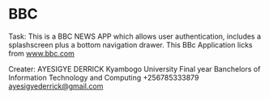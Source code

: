 # BBC
Task: This is a BBC NEWS APP which allows user authentication, includes a splashscreen plus a bottom navigation drawer.
This BBc Application licks from www.bbc.com
 
Creater: AYESIGYE DERRICK
          Kyambogo University Final year
          Banchelors of Information Technology and Computing
          +256785333879
          ayesigyederrick@gmail.com
